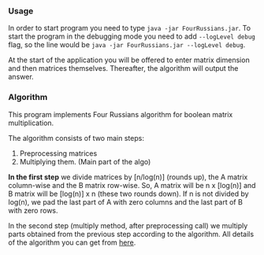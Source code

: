### Usage
In order to start program you need to type `java -jar FourRussians.jar`. To start the program in the debugging mode you need to add `--logLevel debug` flag, so the line would be `java -jar FourRussians.jar --logLevel debug`.

At the start of the application you will be offered to enter matrix dimension and then matrices themselves. Thereafter, the algorithm will output the answer.

### Algorithm
This program implements Four Russians algorithm for boolean matrix multiplication.

The algorithm consists of two main steps:
1. Preprocessing matrices
2. Multiplying them. (Main part of the algo)

**In the first step** we divide matrices by [n/log(n)] (rounds up), the A matrix column-wise and the B matrix row-wise.
So, A matrix will be n x [log(n)] and B matrix will be [log(n)] x n (these two rounds down).
If n is not divided by log(n), we pad the last part of A with zero columns and the last part of B with zero rows.

In the second step (multiply method, after preprocessing call) we multiply parts obtained from the previous step according to the algorithm.
All details of the algorithm you can get from [here](https://louridas.github.io/rwa/assignments/four-russians/).
